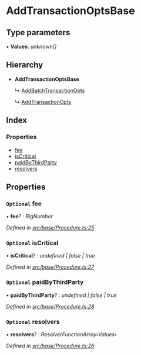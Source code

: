 # AddTransactionOptsBase

## Type parameters

▪ **Values**: _unknown\[\]_

## Hierarchy

* **AddTransactionOptsBase**

  ↳ [AddBatchTransactionOpts](addbatchtransactionopts.md)

  ↳ [AddTransactionOpts](addtransactionopts.md)

## Index

### Properties

* [fee](addtransactionoptsbase.md#optional-fee)
* [isCritical](addtransactionoptsbase.md#optional-iscritical)
* [paidByThirdParty](addtransactionoptsbase.md#optional-paidbythirdparty)
* [resolvers](addtransactionoptsbase.md#optional-resolvers)

## Properties

### `Optional` fee

• **fee**? : _BigNumber_

_Defined in_ [_src/base/Procedure.ts:25_](https://github.com/PolymathNetwork/polymesh-sdk/blob/7362b318/src/base/Procedure.ts#L25)

### `Optional` isCritical

• **isCritical**? : _undefined \| false \| true_

_Defined in_ [_src/base/Procedure.ts:27_](https://github.com/PolymathNetwork/polymesh-sdk/blob/7362b318/src/base/Procedure.ts#L27)

### `Optional` paidByThirdParty

• **paidByThirdParty**? : _undefined \| false \| true_

_Defined in_ [_src/base/Procedure.ts:28_](https://github.com/PolymathNetwork/polymesh-sdk/blob/7362b318/src/base/Procedure.ts#L28)

### `Optional` resolvers

• **resolvers**? : _ResolverFunctionArray‹Values›_

_Defined in_ [_src/base/Procedure.ts:26_](https://github.com/PolymathNetwork/polymesh-sdk/blob/7362b318/src/base/Procedure.ts#L26)

